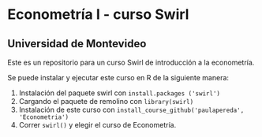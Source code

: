 # Econometría I - curso Swirl
## Universidad de Montevideo

Este es un repositorio para un curso Swirl de introducción a la econometría.

Se puede instalar y ejecutar este curso en R de la siguiente manera:

1) Instalación del paquete swirl con `install.packages ('swirl')`
2) Cargando el paquete de remolino con `library(swirl)`
3) Instalación de este curso con `install_course_github('paulapereda', 'Econometria')`
4) Correr `swirl()` y elegir el curso de Econometría.

